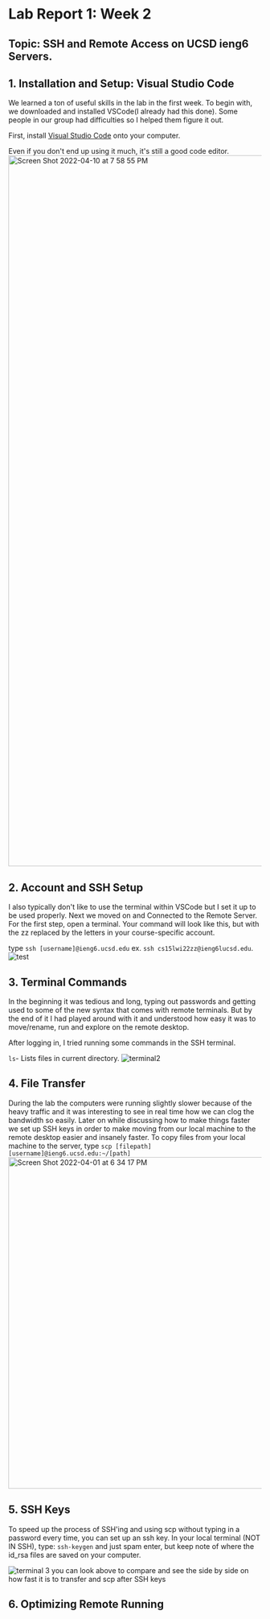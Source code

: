 # Lab Report 1: Week 2
## Topic: SSH and Remote Access on UCSD ieng6 Servers. 

## 1. Installation and Setup: Visual Studio Code
We learned a ton of useful skills in the lab in the first week. To begin with, we downloaded and installed VSCode(I already had this done). Some people in our group had difficulties so I helped them figure it out.

First, install [Visual Studio Code](https://code.visualstudio.com/) onto your computer.

Even if you don't end up using it much, it's still a good code editor.
<img width="1413" alt="Screen Shot 2022-04-10 at 7 58 55 PM" src="https://user-images.githubusercontent.com/103294764/162661803-aca6060e-8996-4ed5-98eb-3adaee87f67b.png">

## 2. Account and SSH Setup
I also typically don't like to use the terminal within VSCode but I set it up to be used properly. Next we moved on and Connected to the Remote Server. 
For the first step, open a terminal. Your command will look like this, but with the zz replaced by the letters in your course-specific account.

type `ssh [username]@ieng6.ucsd.edu` ex. `ssh cs15lwi22zz@ieng6lucsd.edu`.
![test](https://user-images.githubusercontent.com/103294764/162662291-d103a49d-8f44-4b94-a9c0-601ebe0e2396.png)

## 3. Terminal Commands
In the beginning it was tedious and long, typing out passwords and getting used to some of the new syntax that comes with remote terminals. But by the end of it I had played around with it and understood how easy it was to move/rename, run and explore on the remote desktop.

After logging in, I tried running some commands in the SSH terminal. 

`ls`- Lists files in current directory. 
![terminal2](https://user-images.githubusercontent.com/103294764/162662685-8e0e86ae-1c21-4452-a7ed-04d622cc3853.png)

## 4. File Transfer
During the lab the computers were running slightly slower because of the heavy traffic and it was interesting to see in real time how we can clog the bandwidth so easily. Later on while discussing how to make things faster we set up SSH keys in order to make moving from our local machine to the remote desktop easier and insanely faster. 
To copy files from your local machine to the server, type `scp [filepath] [username]@ieng6.ucsd.edu:~/[path]`
<img width="659" alt="Screen Shot 2022-04-01 at 6 34 17 PM" src="https://user-images.githubusercontent.com/103294764/162663330-1d01332e-3e1b-4a9a-8aa2-4b7956e3f2f2.png">


## 5. SSH Keys
To speed up the process of SSH'ing and using scp without typing in a password every time, you can set up an ssh key. In your local terminal (NOT IN SSH), type: `ssh-keygen` and just spam enter, but keep note of where the id_rsa files are saved on your computer.

![terminal 3](https://user-images.githubusercontent.com/103294764/162662977-6dd3a67f-57c8-44be-87c7-d40f26b77d18.png)
you can look above to compare and see the side by side on how fast it is to transfer and scp after SSH keys


## 6. Optimizing Remote Running
